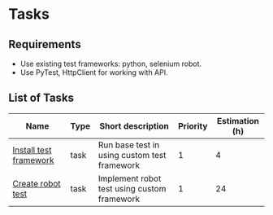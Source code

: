 # Tasks

## Requirements

* Use existing test frameworks: python, selenium robot.
* Use PyTest, HttpClient for working with API.

## List of Tasks

| Name                                                  | Type | Short description                            | Priority | Estimation (h) |
| ----------------------------------------------------- | ---- | -------------------------------------------- | -------- | -------------- |
| [Install test framework](./investigate-web/readme.md) | task | Run base test in using custom test framework | 1        | 4              |
| [Create robot test](./task-web/readme.md)             | task | Implement robot test using custom framework  | 1        | 24             |
